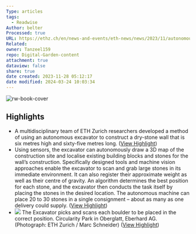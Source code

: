 ```yaml
---
Type: articles
tags:
  - Readwise
Author: belter
Processed: true
URL: https://ethz.ch/en/news-and-events/eth-news/news/2023/11/autonomous-excavator-constructs-a-six-metre-high-dry-stone-wall.html
Related: 
owner: Tanzeel159
repo: Digital-Garden-content
attachment: true
dataview: false
share: true
date created: 2023-11-28 05:12:17
date modified: 2024-03-24 10:03:34
---
```

![rw-book-cover](https://news.ycombinator.com/favicon.ico)

## Highlights
- A multidisciplinary team of ETH Zurich researchers developed a method of using an autonomous excavator to construct a dry-​stone wall that is six metres high and sixty-​five metres long. ([View Highlight](https://read.readwise.io/read/01hgaszzk802ap6kjmfxtkvets))
- Using sensors, the excavator can autonomously draw a 3D map of the construction site and localise existing building blocks and stones for the wall’s construction. Specifically designed tools and machine vision approaches enable the excavator to scan and grab large stones in its immediate environment. It can also register their approximate weight as well as their centre of gravity. An algorithm determines the best position for each stone, and the excavator then conducts the task itself by placing the stones in the desired location. The autonomous machine can place 20 to 30 stones in a single consignment – about as many as one delivery could supply. ([View Highlight](https://read.readwise.io/read/01hgat1b3aa5amkx0f74qznecq))
- [![](https://ethz.ch/en/news-and-events/eth-news/news/2023/11/autonomous-excavator-constructs-a-six-metre-high-dry-stone-wall/_jcr_content/wide_content/image/image.imageformat.1286.1753063285.jpg)](https://ethz.ch/en/news-and-events/eth-news/news/2023/11/autonomous-excavator-constructs-a-six-metre-high-dry-stone-wall/_jcr_content/wide_content/image/image.imageformat.lightbox.1753063285.jpg)
  The Excavator picks and scans each boulder to be placed in the correct position. Circularity Park in Oberglatt, Eberhard AG. (Photograph: ETH Zurich / Marc Schneider) ([View Highlight](https://read.readwise.io/read/01hgat06e8c90ysaeb982fnffm))
